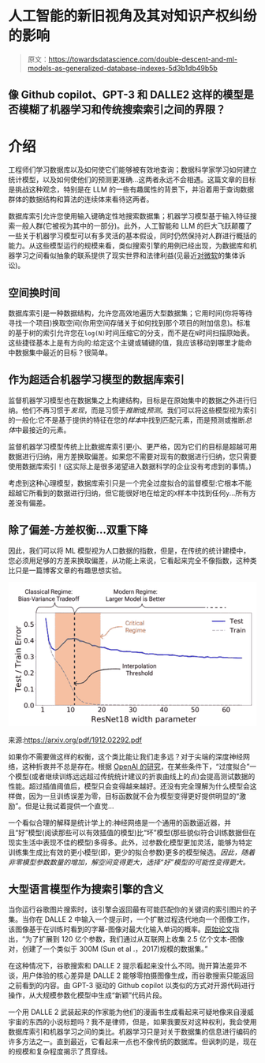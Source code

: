 # 人工智能的新旧视角及其对知识产权纠纷的影响

> 原文：<https://towardsdatascience.com/double-descent-and-ml-models-as-generalized-database-indexes-5d3b1db49b5b>

## 像 Github copilot、GPT-3 和 DALLE2 这样的模型是否模糊了机器学习和传统搜索索引之间的界限？

# 介绍

工程师们学习数据库以及如何使它们能够被有效地查询；数据科学家学习如何建立统计模型，以及如何使他们的预测更准确…这两者永远不会相遇。这篇文章的目标是挑战这种观念，特别是在 LLM 的一些有趣属性的背景下，并沿着用于查询数据群体的数据结构和算法的连续体来看待这两者。

数据库索引允许您使用输入键确定性地搜索数据集；机器学习模型基于输入特征搜索一般人群(它被视为其中的一部分)。此外，人工智能和 LLM 的巨大飞跃颠覆了一些关于机器学习模型可以有多灵活的基本假设，同时仍然保持对人群进行概括的能力。从这些模型运行的规模来看，类似搜索引擎的用例已经出现，为数据库和机器学习之间看似抽象的联系提供了现实世界和法律利益(见最近[对微软](https://www.vice.com/en/article/bvm3k5/github-users-file-a-class-action-lawsuit-against-microsoft-for-training-an-ai-tool-with-their-code)的集体诉讼)。

## 空间换时间

数据库索引是一种数据结构，允许您高效地遍历大型数据集；它用时间(你将等待寻找一个项目)换取空间(你用空间存储关于如何找到那个项目的附加信息)。标准的基于树的索引允许您在`log(N)`时间压缩它的分支，而不是在`N`时间扫描原始表。这些捷径基本上是有方向的:给定这个主键或辅键的值，我应该移动到哪里才能命中数据集中最近的目标？很简单。

## 作为超适合机器学习模型的数据库索引

监督机器学习模型也在数据集之上构建结构，目标是在原始集中的数据之外进行归纳。他们不再习惯于*发现*，而是习惯于*推断*或*预测*。我们可以将这些模型视为索引的一般化:它不是基于提供的特征在您的*样本*中找到匹配元素，而是预测或推断*总体*中最接近的元素。

监督机器学习模型传统上比数据库索引更小、更严格，因为它们的目标是超越可用数据进行归纳，用方差换取偏差。如果您不需要对现有的数据进行归纳，您只需要使用数据库索引！(这实际上是很多渴望进入数据科学的企业没有考虑到的事情。)

考虑到这种心理模型，数据库索引只是一个完全过度拟合的监督模型:它根本不能超越它所看到的数据进行归纳，但它能很好地在给定的`X`样本中找到任何`y`…所有方差没有偏差。

## 除了偏差-方差权衡…双重下降

因此，我们可以将 ML 模型视为人口数据的指数，但是，在传统的统计建模中，您必须用足够的方差来换取偏差，从功能上来说，它看起来完全不像指数，这种类比只是一篇博客文章的有趣思想实验。

![](img/996a2984cdf53d16272d35b93a59b4b1.png)

来源:https://arxiv.org/pdf/1912.02292.pdf

如果你不需要做这样的权衡，这个类比能让我们走多远？对于尖端的深度神经网络，这种折衷并不总是存在。根据 [OpenAI 的研究](https://openai.com/blog/deep-double-descent/)，在某些条件下，“过度拟合”一个模型(或者继续训练远远超过传统统计建议的折衷曲线上的点)会提高测试数据的性能。超过插值阈值后，模型只会变得越来越好。还没有完全理解为什么模型会这样做，因为一旦训练误差为零，目标函数就不会为模型变得更好提供明显的“激励”。但是让我试着提供一个直觉…

一个看似合理的解释是统计学上的:神经网络是一个通用的函数逼近器，并且“好”模型(阅读那些可以有效插值的模型)比“坏”模型(那些貌似符合训练数据但在现实生活中表现不佳的模型)多得多。此外，过参数化模型更加灵活，能够为特定训练集生成比有效的更小模型(即，更少的拟合参数)更多的模型候选。*因此，随着非零模型参数数量的增加，解空间变得更大，选择“好”模型的可能性变得更大。*

## 大型语言模型作为搜索引擎的含义

当你运行谷歌图片搜索时，该引擎会返回最有可能匹配你的关键词的索引图片的子集。当你在 DALLE 2 中输入一个提示时，一个扩散过程迭代地向一个图像工作，该图像基于在训练时看到的字幕-图像对最大化输入单词的概率。[原始论文](https://arxiv.org/pdf/2102.12092.pdf)指出，“为了扩展到 120 亿个参数，我们通过从互联网上收集 2.5 亿个文本-图像对，创建了一个类似于 300M (Sun et al .，2017)规模的数据集。”

在这种情况下，谷歌搜索和 DALLE 2 提示看起来没什么不同。抛开算法差异不谈，用户体验的核心差异是 DALLE 2 能够零拍摄图像生成，而谷歌搜索只能返回之前看到的内容。由 GPT-3 驱动的 Github copilot 以类似的方式对开源代码进行操作，从大规模参数化模型中生成“新颖”代码片段。

一个用 DALLE 2 武装起来的作家能为他们的漫画书生成看起来可疑地像来自漫威宇宙的东西的小说标题吗？我不是律师，但是，如果我要反对这种权利，我会使用数据库索引和机器学习之间的类比。机器学习只是对关于数据集的信息进行编码的许多方法之一。直到最近，它看起来一点也不像传统的数据库。但讽刺的是，现在的规模和复杂程度揭示了贯穿线。